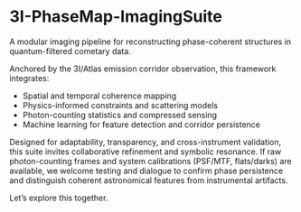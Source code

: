 # 3I-PhaseMap-ImagingSuite


A modular imaging pipeline for reconstructing phase-coherent structures in quantum-filtered cometary data.

Anchored by the 3I/Atlas emission corridor observation, this framework integrates:
- Spatial and temporal coherence mapping
- Physics-informed constraints and scattering models
- Photon-counting statistics and compressed sensing
- Machine learning for feature detection and corridor persistence

Designed for adaptability, transparency, and cross-instrument validation, this suite invites collaborative refinement and symbolic resonance. If raw photon-counting frames and system calibrations (PSF/MTF, flats/darks) are available, we welcome testing and dialogue to confirm phase persistence and distinguish coherent astronomical features from instrumental artifacts.

Let’s explore this together.
